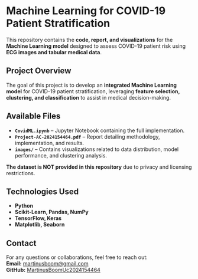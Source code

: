 # Machine Learning for COVID-19 Patient Stratification  

This repository contains the **code, report, and visualizations** for the **Machine Learning model** designed to assess COVID-19 patient risk using **ECG images and tabular medical data**.  

## Project Overview  
The goal of this project is to develop an **integrated Machine Learning model** for COVID-19 patient stratification, leveraging **feature selection, clustering, and classification** to assist in medical decision-making.  

## Available Files  
- **`CovidML.ipynb`** – Jupyter Notebook containing the full implementation.  
- **`Project-AC-2024154464.pdf`** – Report detailing methodology, implementation, and results.  
- **`images/`** – Contains visualizations related to data distribution, model performance, and clustering analysis.  

 **The dataset is NOT provided in this repository** due to privacy and licensing restrictions.  

## Technologies Used  
- **Python**  
- **Scikit-Learn, Pandas, NumPy**  
- **TensorFlow, Keras**  
- **Matplotlib, Seaborn**  

## Contact  
For any questions or collaborations, feel free to reach out:  
**Email:** martinusboom@gmail.com  
**GitHub:** [MartinusBoomUc2024154464](https://github.com/MartinusBoomUc2024154464)  
